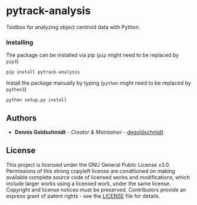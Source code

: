 # pytrack-analysis
Toolbox for analyzing object centroid data with Python.
<!---
## Getting Started

These instructions will get you a copy of the project up and running on your local machine for development and testing purposes. See deployment for notes on how to deploy the project on a live system.
-->
<!---
### Prerequisites

What things you need to install the software and how to install them

```
Give examples
```
-->
### Installing
The package can be installed via pip (`pip` might need to be replaced by `pip3`)

    pip install pytrack-analysis
    
Install the package manually by typing (`python` might need to be replaced by `python3`)

    python setup.py install

<!---
## Running the tests

Explain how to run the automated tests for this system

### Break down into end to end tests

Explain what these tests test and why

```
Give an example
```

### And coding style tests

Explain what these tests test and why

```
Give an example
```

## Deployment

Add additional notes about how to deploy this on a live system

## Built With

* [Dropwizard](http://www.dropwizard.io/1.0.2/docs/) - The web framework used
* [Maven](https://maven.apache.org/) - Dependency Management
* [ROME](https://rometools.github.io/rome/) - Used to generate RSS Feeds

## Contributing

Please read [CONTRIBUTING.md](https://gist.github.com/PurpleBooth/b24679402957c63ec426) for details on our code of conduct, and the process for submitting pull requests to us.

## Versioning

We use [SemVer](http://semver.org/) for versioning. For the versions available, see the [tags on this repository](https://github.com/your/project/tags). 
-->
## Authors

* **Dennis Goldschmidt** - *Creator & Maintainer* - [degoldschmidt](https://github.com/degoldschmidt)

<!---
See also the list of [contributors](https://github.com/your/project/contributors) who participated in this project.
-->
## License

This project is licensed under the GNU General Public License v3.0. Permissions of this strong copyleft license are conditioned on making available complete source code of licensed works and modifications, which include larger works using a licensed work, under the same license. Copyright and license notices must be preserved. Contributors provide an express grant of patent rights - see the [LICENSE](LICENSE) file for details.
<!---
## Acknowledgments

* Hat tip to anyone who's code was used
* Inspiration
* etc
-->
